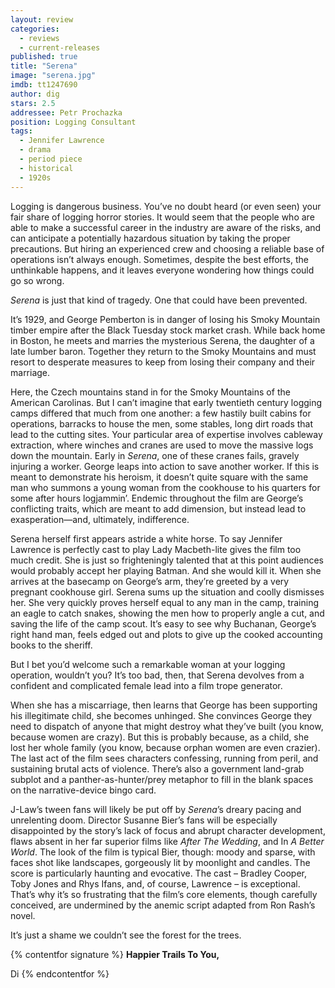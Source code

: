 ```yaml
---
layout: review
categories: 
  - reviews
  - current-releases
published: true
title: "Serena"
image: "serena.jpg"
imdb: tt1247690
author: dig
stars: 2.5
addressee: Petr Prochazka
position: Logging Consultant
tags: 
  - Jennifer Lawrence
  - drama
  - period piece
  - historical
  - 1920s
---
```

Logging is dangerous business. You’ve no doubt heard (or even seen) your fair share of logging horror stories. It would seem that the people who are able to make a successful career in the industry are aware of the risks, and can anticipate a potentially hazardous situation by taking the proper precautions. But hiring an experienced crew and choosing a reliable base of operations isn’t always enough. Sometimes, despite the best efforts, the unthinkable happens, and it leaves everyone wondering how things could go so wrong.

*Serena* is just that kind of tragedy. One that could have been prevented.
 
It’s 1929, and George Pemberton is in danger of losing his Smoky Mountain timber empire after the Black Tuesday stock market crash. While back home in Boston, he meets and marries the mysterious Serena, the daughter of a late lumber baron. Together they return to the Smoky Mountains and must resort to desperate measures to keep from losing their company and their marriage.

Here, the Czech mountains stand in for the Smoky Mountains of the American Carolinas. But I can’t imagine that early twentieth century logging camps differed that much from one another: a few hastily built cabins for operations, barracks to house the men, some stables, long dirt roads that lead to the cutting sites. Your particular area of expertise involves cableway extraction, where winches and cranes are used to move the massive logs down the mountain. Early in *Serena*, one of these cranes fails, gravely injuring a worker. George leaps into action to save another worker. If this is meant to demonstrate his heroism, it doesn’t quite square with the same man who summons a young woman from the cookhouse to his quarters for some after hours logjammin’. Endemic throughout the film are George’s conflicting traits, which are meant to add dimension, but instead lead to exasperation—and, ultimately, indifference. 

Serena herself first appears astride a white horse. To say Jennifer Lawrence is perfectly cast to play Lady Macbeth-lite gives the film too much credit. She is just so frighteningly talented that at this point audiences would probably accept her playing Batman. And she would kill it. When she arrives at the basecamp on George’s arm, they’re greeted by a very pregnant cookhouse girl. Serena sums up the situation and coolly dismisses her. She very quickly proves herself equal to any man in the camp, training an eagle to catch snakes, showing the men how to properly angle a cut, and saving the life of the camp scout. It’s easy to see why Buchanan, George’s right hand man, feels edged out and plots to give up the cooked accounting books to the sheriff.

But I bet you’d welcome such a remarkable woman at your logging operation, wouldn’t you? It’s too bad, then, that Serena devolves from a confident and complicated female lead into a film trope generator.

When she has a miscarriage, then learns that George has been supporting his illegitimate child, she becomes unhinged. She convinces George they need to dispatch of anyone that might destroy what they’ve built (you know, because women are crazy). But this is probably because, as a child, she lost her whole family  (you know, because orphan women are even crazier). The last act of the film sees characters confessing, running from peril, and sustaining brutal acts of violence. There’s also a government land-grab subplot and a panther-as-hunter/prey metaphor to fill in the blank spaces on the narrative-device bingo card.

J-Law’s tween fans will likely be put off by *Serena*’s dreary pacing and unrelenting doom. Director Susanne Bier’s fans will be especially disappointed by the story’s lack of focus and abrupt character development, flaws absent in her far superior films like *After The Wedding*, and In *A Better World*. The look of the film is typical Bier, though: moody and sparse, with faces shot like landscapes, gorgeously lit by moonlight and candles. The score is particularly haunting and evocative. The cast – Bradley Cooper, Toby Jones and Rhys Ifans, and, of course, Lawrence – is exceptional.  That’s why it’s so frustrating that the film’s core elements, though carefully conceived, are undermined by the anemic script adapted from Ron Rash’s novel. 

It’s just a shame we couldn’t see the forest for the trees.


{% contentfor signature %}
**Happier Trails To You,**

Di
{% endcontentfor %}